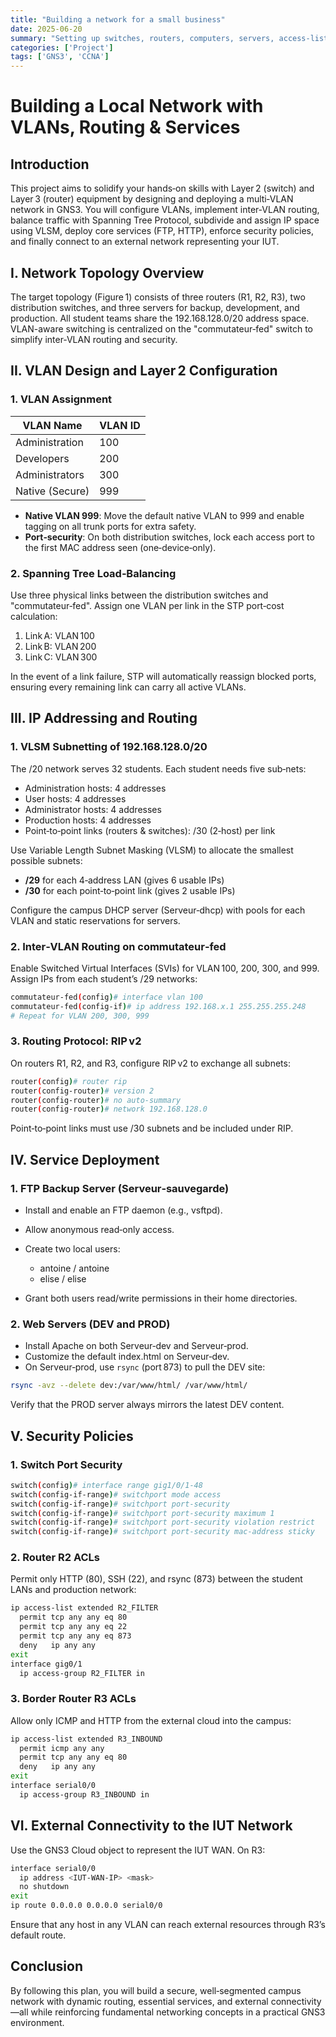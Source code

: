 ```yaml
---
title: "Building a network for a small business"
date: 2025-06-20
summary: "Setting up switches, routers, computers, servers, access-lists, routing and DHCP on GNS3."
categories: ['Project']
tags: ['GNS3', 'CCNA']
---
```


# Building a Local Network with VLANs, Routing & Services

## Introduction

This project aims to solidify your hands‑on skills with Layer 2 (switch) and Layer 3 (router) equipment by designing and deploying a multi‑VLAN network in GNS3. You will configure VLANs, implement inter‑VLAN routing, balance traffic with Spanning Tree Protocol, subdivide and assign IP space using VLSM, deploy core services (FTP, HTTP), enforce security policies, and finally connect to an external network representing your IUT.

## I. Network Topology Overview

The target topology (Figure 1) consists of three routers (R1, R2, R3), two distribution switches, and three servers for backup, development, and production. All student teams share the 192.168.128.0/20 address space. VLAN-aware switching is centralized on the "commutateur‑fed" switch to simplify inter‑VLAN routing and security.

## II. VLAN Design and Layer 2 Configuration

### 1. VLAN Assignment

| VLAN Name       | VLAN ID |
| --------------- | ------- |
| Administration  | 100     |
| Developers      | 200     |
| Administrators  | 300     |
| Native (Secure) | 999     |

* **Native VLAN 999**: Move the default native VLAN to 999 and enable tagging on all trunk ports for extra safety.
* **Port‑security**: On both distribution switches, lock each access port to the first MAC address seen (one‑device‑only).

### 2. Spanning Tree Load‑Balancing

Use three physical links between the distribution switches and "commutateur‑fed". Assign one VLAN per link in the STP port‑cost calculation:

1. Link A: VLAN 100
2. Link B: VLAN 200
3. Link C: VLAN 300

In the event of a link failure, STP will automatically reassign blocked ports, ensuring every remaining link can carry all active VLANs.

## III. IP Addressing and Routing

### 1. VLSM Subnetting of 192.168.128.0/20

The /20 network serves 32 students. Each student needs five sub‑nets:

* Administration hosts: 4 addresses
* User hosts: 4 addresses
* Administrator hosts: 4 addresses
* Production hosts: 4 addresses
* Point‑to‑point links (routers & switches): /30 (2‑host) per link

Use Variable Length Subnet Masking (VLSM) to allocate the smallest possible subnets:

* **/29** for each 4‑address LAN (gives 6 usable IPs)
* **/30** for each point‑to‑point link (gives 2 usable IPs)

Configure the campus DHCP server (Serveur‑dhcp) with pools for each VLAN and static reservations for servers.

### 2. Inter‑VLAN Routing on commutateur‑fed

Enable Switched Virtual Interfaces (SVIs) for VLAN 100, 200, 300, and 999. Assign IPs from each student’s /29 networks:

```bash
commutateur-fed(config)# interface vlan 100
commutateur-fed(config-if)# ip address 192.168.x.1 255.255.255.248
# Repeat for VLAN 200, 300, 999
```

### 3. Routing Protocol: RIP v2

On routers R1, R2, and R3, configure RIP v2 to exchange all subnets:

```bash
router(config)# router rip
router(config-router)# version 2
router(config-router)# no auto-summary
router(config-router)# network 192.168.128.0
```

Point‑to‑point links must use /30 subnets and be included under RIP.

## IV. Service Deployment

### 1. FTP Backup Server (Serveur‑sauvegarde)

* Install and enable an FTP daemon (e.g., vsftpd).
* Allow anonymous read‑only access.
* Create two local users:

  * antoine / antoine
  * elise  / elise
* Grant both users read/write permissions in their home directories.

### 2. Web Servers (DEV and PROD)

* Install Apache on both Serveur‑dev and Serveur‑prod.
* Customize the default index.html on Serveur‑dev.
* On Serveur‑prod, use `rsync` (port 873) to pull the DEV site:

```bash
rsync -avz --delete dev:/var/www/html/ /var/www/html/
```

Verify that the PROD server always mirrors the latest DEV content.

## V. Security Policies

### 1. Switch Port Security

```bash
switch(config)# interface range gig1/0/1-48
switch(config-if-range)# switchport mode access
switch(config-if-range)# switchport port-security
switch(config-if-range)# switchport port-security maximum 1
switch(config-if-range)# switchport port-security violation restrict
switch(config-if-range)# switchport port-security mac-address sticky
```

### 2. Router R2 ACLs

Permit only HTTP (80), SSH (22), and rsync (873) between the student LANs and production network:

```bash
ip access-list extended R2_FILTER
  permit tcp any any eq 80
  permit tcp any any eq 22
  permit tcp any any eq 873
  deny   ip any any
exit
interface gig0/1
  ip access-group R2_FILTER in
```

### 3. Border Router R3 ACLs

Allow only ICMP and HTTP from the external cloud into the campus:

```bash
ip access-list extended R3_INBOUND
  permit icmp any any
  permit tcp any any eq 80
  deny   ip any any
exit
interface serial0/0
  ip access-group R3_INBOUND in
```

## VI. External Connectivity to the IUT Network

Use the GNS3 Cloud object to represent the IUT WAN. On R3:

```bash
interface serial0/0
  ip address <IUT‑WAN‑IP> <mask>
  no shutdown
exit
ip route 0.0.0.0 0.0.0.0 serial0/0
```

Ensure that any host in any VLAN can reach external resources through R3’s default route.

## Conclusion

By following this plan, you will build a secure, well‑segmented campus network with dynamic routing, essential services, and external connectivity—all while reinforcing fundamental networking concepts in a practical GNS3 environment.

